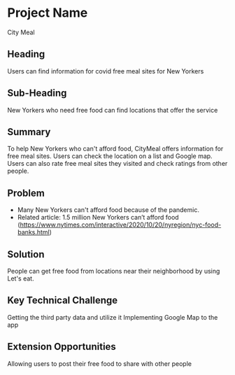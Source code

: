 # Project Name #
City Meal

## Heading ##
Users can find information for covid free meal sites for New Yorkers 


## Sub-Heading ##
 New Yorkers who need free food can find locations that offer the service


## Summary ##
To help New Yorkers who can't afford food, CityMeal offers information for free meal sites. Users can check the location on a list and Google map. Users can also rate free meal sites they visited and check ratings from other people. 


## Problem ##
- Many New Yorkers can't afford food because of the pandemic. 
- Related article: 1.5 million New Yorkers can’t afford food
(https://www.nytimes.com/interactive/2020/10/20/nyregion/nyc-food-banks.html)


## Solution ##
 People can get free food from locations near their neighborhood by using Let's eat.


## Key Technical Challenge ##
Getting the third party data and utilize it 
Implementing Google Map to the app

## Extension Opportunities ##
Allowing users to post their free food to share with other people

